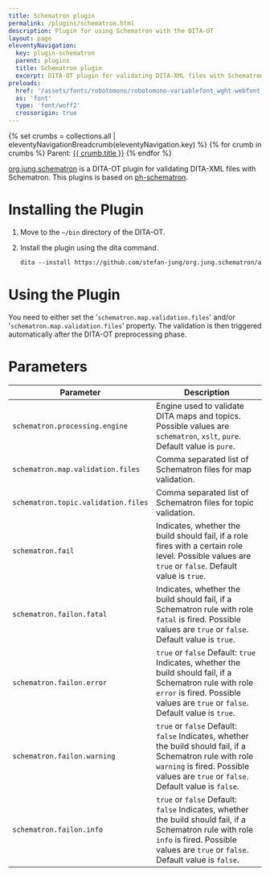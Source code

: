 ```yaml
---
title: Schematron plugin
permalink: /plugins/schematron.html
description: Plugin for using Schematron with the DITA-OT
layout: page
eleventyNavigation:
  key: plugin-schematron
  parent: plugins
  title: Schematron plugin
  excerpt: DITA-OT plugin for validating DITA-XML files with Schematron
preloads:
  href: '/assets/fonts/robotomono/robotomono-variablefont_wght-webfont.woff2'
  as: 'font'
  type: 'font/woff2'
  crossorigin: true
---
```


{% set crumbs = collections.all | eleventyNavigationBreadcrumb(eleventyNavigation.key) %}
{% for crumb in crumbs %}
Parent: <a class="crumb" href="{{ crumb.url | url }}">{{ crumb.title }}</a>
{% endfor %}

[org.jung.schematron](https://github.com/stefan-jung/org.jung.schematron) is a DITA-OT plugin for validating DITA-XML files with Schematron. This plugins is based on [ph-schematron](https://github.com/phax/ph-schematron).

Installing the Plugin
=====================

1.  Move to the `~/bin` directory of the DITA-OT.
2.  Install the plugin using the dita command.
    
    ```xml
    dita --install https://github.com/stefan-jung/org.jung.schematron/archive/main.zip
    ```
    

Using the Plugin
================

You need to either set the '`schematron.map.validation.files`' and/or '`schematron.map.validation.files`' property. The validation is then triggered automatically after the DITA-OT preprocessing phase.

Parameters
==========

| Parameter                      | Description |
|--------------------------------|-------------|
| `schematron.processing.engine` | Engine used to validate DITA maps and topics. Possible values are `schematron`, `xslt`, `pure`. Default value is `pure`. |
| `schematron.map.validation.files` | Comma separated list of Schematron files for map validation. |
| `schematron.topic.validation.files` | Comma separated list of Schematron files for topic validation. |
| `schematron.fail` | Indicates, whether the build should fail, if a role fires with a certain role level. Possible values are `true` or `false`. Default value is `true`. |
| `schematron.failon.fatal` | Indicates, whether the build should fail, if a Schematron rule with role `fatal` is fired. Possible values are `true` or `false`. Default value is `true`. |
| `schematron.failon.error` | `true` or `false` Default: `true` Indicates, whether the build should fail, if a Schematron rule with role `error` is fired. Possible values are `true` or `false`. Default value is `true`. |
| `schematron.failon.warning` | `true` or `false` Default: `false` Indicates, whether the build should fail, if a Schematron rule with role `warning` is fired. Possible values are `true` or `false`. Default value is `false`. |
| `schematron.failon.info` | `true` or `false` Default: `false` Indicates, whether the build should fail, if a Schematron rule with role `info` is fired. Possible values are `true` or `false`. Default value is `false`. |
